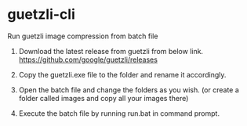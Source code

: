 # guetzli-cli
Run guetzli image compression from batch file

1. Download the latest release from guetzli from below link.
https://github.com/google/guetzli/releases

2. Copy the guetzli.exe file to the folder and rename it accordingly.

3. Open the batch file and change the folders as you wish. (or create a folder called images and copy all your images there)

4. Execute the batch file by running run.bat in command prompt.
